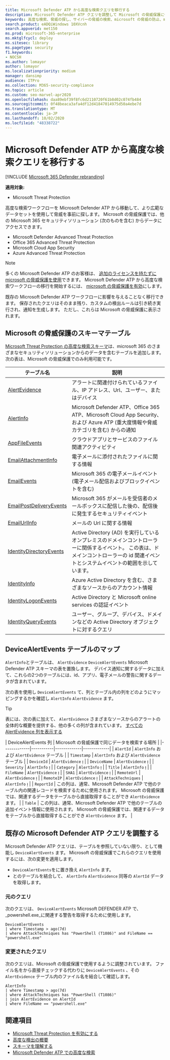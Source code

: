 ```yaml
---
title: Microsoft Defender ATP から高度な検索クエリを移行する
description: Microsoft Defender ATP クエリを調整して Microsoft の脅威保護に使用できるようにする方法について説明します。
keywords: 高度な検索、脅威の探し、サイバーの脅威の検索、microsoft の脅威の防止、microsoft 365、mtp、m365、microsoft defender atp、mdatp、検索、クエリ、テレメトリ、カスタム検出、スキーマ、kusto、microsoft 365、マッピング
search.product: eADQiWindows 10XVcnh
search.appverid: met150
ms.prod: microsoft-365-enterprise
ms.mktglfcycl: deploy
ms.sitesec: library
ms.pagetype: security
f1.keywords:
- NOCSH
ms.author: lomayor
author: lomayor
ms.localizationpriority: medium
manager: dansimp
audience: ITPro
ms.collection: M365-security-compliance
ms.topic: article
ms.custom: seo-marvel-apr2020
ms.openlocfilehash: daa89ebf39f8fc6d2110720f61b8d02c074fb484
ms.sourcegitcommit: 0f48beaca3afa4df12d41847014975d50a4ebe7d
ms.translationtype: MT
ms.contentlocale: ja-JP
ms.lasthandoff: 10/02/2020
ms.locfileid: "48338722"
---
```

# <a name="migrate-advanced-hunting-queries-from-microsoft-defender-atp"></a>Microsoft Defender ATP から高度な検索クエリを移行する

[!INCLUDE [Microsoft 365 Defender rebranding](../includes/microsoft-defender.md)]

**適用対象:**
- Microsoft Threat Protection

高度な検索ワークフローを Microsoft Defender ATP から移動して、より広範なデータセットを使用して脅威を事前に探します。 Microsoft の脅威保護では、他の Microsoft 365 セキュリティソリューション (次のものを含む) からデータにアクセスできます。

- Microsoft Defender Advanced Threat Protection
- Office 365 Advanced Threat Protection
- Microsoft Cloud App Security
- Azure Advanced Threat Protection

>[!NOTE]
>多くの Microsoft Defender ATP のお客様は、 [追加のライセンスを持たずに microsoft の脅威保護を使用](prerequisites.md#licensing-requirements)できます。 Microsoft Defender ATP から高度な検索ワークフローの移行を開始するには、 [microsoft の脅威保護を有効](mtp-enable.md)にします。

既存の Microsoft Defender ATP ワークフローに影響を与えることなく移行できます。 保存されたクエリはそのまま残り、カスタムの検出ルールは引き続き実行され、通知を生成します。 ただし、これらは Microsoft の脅威保護に表示されます。 

## <a name="schema-tables-in-microsoft-threat-protection-only"></a>Microsoft の脅威保護のスキーマテーブル
[Microsoft Threat Protection の高度な検索スキーマ](advanced-hunting-schema-tables.md)は、microsoft 365 のさまざまなセキュリティソリューションからのデータを含むテーブルを追加します。 次の表は、Microsoft の脅威保護でのみ利用可能です。

| テーブル名 | 説明 |
|------------|-------------|
| [AlertEvidence](advanced-hunting-alertevidence-table.md) | アラートに関連付けられているファイル、IP アドレス、Url、ユーザー、またはデバイス |
| [AlertInfo](advanced-hunting-alertinfo-table.md) | Microsoft Defender ATP、Office 365 ATP、Microsoft Cloud App Security、および Azure ATP (重大度情報や脅威カテゴリを含む) からの通知  |
| [AppFileEvents](advanced-hunting-appfileevents-table.md) | クラウドアプリとサービスのファイル関連アクティビティ |
| [EmailAttachmentInfo](advanced-hunting-emailattachmentinfo-table.md) | 電子メールに添付されたファイルに関する情報 |
| [EmailEvents](advanced-hunting-emailevents-table.md) | Microsoft 365 の電子メールイベント (電子メール配信およびブロックイベントを含む) |
| [EmailPostDeliveryEvents](advanced-hunting-emailpostdeliveryevents-table.md) | Microsoft 365 がメールを受信者のメールボックスに配信した後の、配信後に発生するセキュリティイベント |
| [EmailUrlInfo](advanced-hunting-emailurlinfo-table.md) | メールの Url に関する情報 |
| [IdentityDirectoryEvents](advanced-hunting-identitydirectoryevents-table.md) | Active Directory (AD) を実行しているオンプレミスのドメインコントローラーに関係するイベント。 この表は、ドメインコントローラーの id 関連イベントとシステムイベントの範囲を示しています。 |
| [IdentityInfo](advanced-hunting-identityinfo-table.md) | Azure Active Directory を含む、さまざまなソースからのアカウント情報 |
| [IdentityLogonEvents](advanced-hunting-identitylogonevents-table.md) | Active Directory と Microsoft online services の認証イベント |
| [IdentityQueryEvents](advanced-hunting-identityqueryevents-table.md) | ユーザー、グループ、デバイス、ドメインなどの Active Directory オブジェクトに対するクエリ |

## <a name="map-devicealertevents-table"></a>DeviceAlertEvents テーブルのマップ
`AlertInfo`とテーブルは、 `AlertEvidence` `DeviceAlertEvents` Microsoft Defender ATP スキーマの表を置換します。 デバイス通知に関するデータに加えて、これらの2つのテーブルには、id、アプリ、電子メールの警告に関するデータが含まれています。

次の表を使用し `DeviceAlertEvents` て、列とテーブル内の列をどのようにマッピングするかを確認し `AlertInfo` `AlertEvidence` ます。

>[!TIP]
>表には、次の表に加えて、 `AlertEvidence` さまざまなソースからのアラートの全体的な概要を提供する、他の多くの列が含まれています。 [すべての AlertEvidence 列を表示する](advanced-hunting-alertevidence-table.md) 

| DeviceAlertEvents 列 | Microsoft の脅威保護で同じデータを検索する場所 |
|-------------|-----------|-------------|-------------|
| `AlertId` | `AlertInfo` および  `AlertEvidence` テーブル |
| `Timestamp` | `AlertInfo` および  `AlertEvidence` テーブル |
| `DeviceId` | `AlertEvidence`  |
| `DeviceName` | `AlertEvidence`  |
| `Severity` | `AlertInfo`  |
| `Category` | `AlertInfo`  |
| `Title` | `AlertInfo`  |
| `FileName` | `AlertEvidence`  |
| `SHA1` | `AlertEvidence`  |
| `RemoteUrl` | `AlertEvidence`  |
| `RemoteIP` | `AlertEvidence`  |
| `AttackTechniques` | `AlertInfo`  |
| `ReportId` | この列は、通常、Microsoft Defender ATP で他のテーブル内の関連レコードを検索するために使用されます。 Microsoft の脅威保護では、関連するデータをテーブルから直接取得することができ `AlertEvidence` ます。 |
| `Table` | この列は、通常、Microsoft Defender ATP で他のテーブルの追加イベント情報に使用されます。 Microsoft の脅威保護では、関連するデータをテーブルから直接取得することができ `AlertEvidence` ます。 |

## <a name="adjust-existing-microsoft-defender-atp-queries"></a>既存の Microsoft Defender ATP クエリを調整する
Microsoft Defender ATP クエリは、テーブルを参照していない限り、として機能し `DeviceAlertEvents` ます。 Microsoft の脅威保護でこれらのクエリを使用するには、次の変更を適用します。

- `DeviceAlertEvents`をに置き換え `AlertInfo` ます。
- とのテーブルを結合して、 `AlertInfo` `AlertEvidence` 同等の `AlertId` データを取得します。

### <a name="original-query"></a>元のクエリ
次のクエリは、 `DeviceAlertEvents` Microsoft DEFENDER ATP で、 _powershell.exe_に関連する警告を取得するために使用します。

```kusto
DeviceAlertEvents
| where Timestamp > ago(7d) 
| where AttackTechniques has "PowerShell (T1086)" and FileName == "powershell.exe"
```
### <a name="modified-query"></a>変更されたクエリ
次のクエリは、Microsoft の脅威保護で使用するように調整されています。 ファイル名をから直接チェックする代わりに `DeviceAlertEvents` 、その `AlertEvidence` テーブル内のファイル名を結合して確認します。

```kusto
AlertInfo 
| where Timestamp > ago(7d) 
| where AttackTechniques has "PowerShell (T1086)" 
| join AlertEvidence on AlertId
| where FileName == "powershell.exe"
```

## <a name="related-topics"></a>関連項目
- [Microsoft Threat Protection を有効にする](advanced-hunting-query-language.md)
- [高度な検出の概要](advanced-hunting-overview.md)
- [スキーマを理解する](advanced-hunting-schema-tables.md)
- [Microsoft Defender ATP での高度な検索](https://docs.microsoft.com/windows/security/threat-protection/microsoft-defender-atp/advanced-hunting-overview)